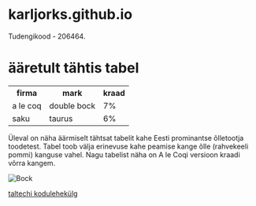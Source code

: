 # karljorks.github.io

<p>Tudengikood - 206464.</p>

<h1>ääretult tähtis tabel</h1>

<table>
  <tr>
    <th>firma</th>
    <th>mark</th>
    <th>kraad</th>
  </tr>
  <tr>
    <td>a le coq</td>
    <td>double bock</td>
    <td>7%</td>
  </tr>
  <tr>
    <td>saku</td>
    <td>taurus</td>
    <td>6%</td>
  </tr>
</table>

<p>Üleval on näha äärmiselt tähtsat tabelit kahe Eesti prominantse õlletootja toodetest. Tabel toob välja erinevuse kahe peamise kange õlle (rahvekeeli pommi) kanguse vahel. Nagu tabelist näha on A le Coqi versioon kraadi võrra kangem. </p>

<img src="http://4.bp.blogspot.com/-KuQ4Eghig8A/T_IJ1gnDALI/AAAAAAAADwg/i8jVQGfIq9M/s1600/500010029.jpg" alt="Bock">

<a href="taltech.ee">taltechi kodulehekülg</a>
